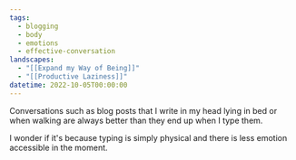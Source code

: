 ```yaml
---
tags:
  - blogging
  - body
  - emotions
  - effective-conversation
landscapes:
  - "[[Expand my Way of Being]]"
  - "[[Productive Laziness]]"
datetime: 2022-10-05T00:00:00
---
```

Conversations such as blog posts that I write in my head lying in bed or when walking are always better than they end up when I type them.

I wonder if it's because typing is simply physical and there is less emotion accessible in the moment.